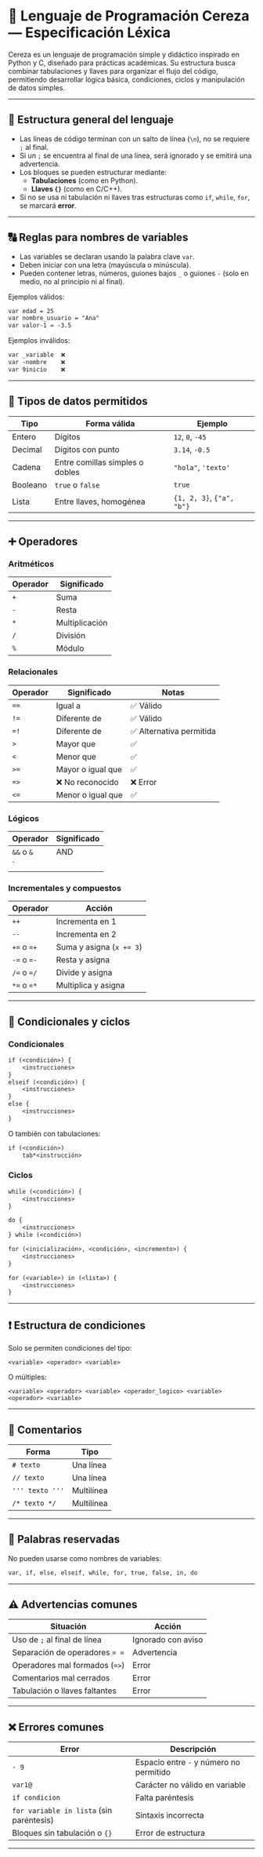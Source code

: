 
# 🍒 Lenguaje de Programación Cereza — Especificación Léxica

Cereza es un lenguaje de programación simple y didáctico inspirado en Python y C, diseñado para prácticas académicas. Su estructura busca combinar tabulaciones y llaves para organizar el flujo del código, permitiendo desarrollar lógica básica, condiciones, ciclos y manipulación de datos simples.

---

## 📌 Estructura general del lenguaje

- Las líneas de código terminan con un salto de línea (`\n`), no se requiere `;` al final.
- Si un `;` se encuentra al final de una línea, será ignorado y se emitirá una advertencia.
- Los bloques se pueden estructurar mediante:
  - **Tabulaciones** (como en Python).
  - **Llaves `{}`** (como en C/C++).
- Si no se usa ni tabulación ni llaves tras estructuras como `if`, `while`, `for`, se marcará **error**.

---

## 🔠 Reglas para nombres de variables

- Las variables se declaran usando la palabra clave `var`.
- Deben iniciar con una letra (mayúscula o minúscula).
- Pueden contener letras, números, guiones bajos `_` o guiones `-` (solo en medio, no al principio ni al final).

Ejemplos válidos:
```txt
var edad = 25
var nombre_usuario = "Ana"
var valor-1 = -3.5
```

Ejemplos inválidos:
```txt
var _variable  ❌
var -nombre    ❌
var 9inicio    ❌
```

---

## 🔢 Tipos de datos permitidos

| Tipo        | Forma válida | Ejemplo                  |
|-------------|--------------|---------------------------|
| Entero      | Dígitos       | `12`, `0`, `-45`         |
| Decimal     | Dígitos con punto | `3.14`, `-0.5`        |
| Cadena      | Entre comillas simples o dobles | `"hola"`, `'texto'` |
| Booleano    | `true` o `false` | `true`               |
| Lista       | Entre llaves, homogénea | `{1, 2, 3}`, `{"a", "b"}` |

---

## ➕ Operadores

### Aritméticos

| Operador | Significado     |
|----------|------------------|
| `+`      | Suma             |
| `-`      | Resta            |
| `*`      | Multiplicación   |
| `/`      | División         |
| `%`      | Módulo           |

### Relacionales

| Operador | Significado        | Notas                     |
|----------|--------------------|---------------------------|
| `==`     | Igual a            | ✅ Válido                  |
| `!=`     | Diferente de       | ✅ Válido                  |
| `=!`     | Diferente de       | ✅ Alternativa permitida   |
| `>`      | Mayor que          | ✅                        |
| `<`      | Menor que          | ✅                        |
| `>=`     | Mayor o igual que  | ✅                        |
| `=>`     | ❌ No reconocido   | ❌ Error                  |
| `<=`     | Menor o igual que  | ✅                        |

### Lógicos

| Operador | Significado |
|----------|------------|
| `&&` o `&` | AND       |
| `||` o `|` | OR        |

### Incrementales y compuestos

| Operador | Acción                          |
|----------|----------------------------------|
| `++`     | Incrementa en 1                  |
| `--`     | Incrementa en 2                  |
| `+=` o `=+` | Suma y asigna (`x += 3`)      |
| `-=` o `=-` | Resta y asigna                |
| `/=` o `=/` | Divide y asigna               |
| `*=` o `=*` | Multiplica y asigna           |

---

## 🔁 Condicionales y ciclos

### Condicionales

```txt
if (<condición>) {
    <instrucciones>
}
elseif (<condición>) {
    <instrucciones>
}
else {
    <instrucciones>
}
```

O también con tabulaciones:

```txt
if (<condición>)
    tab*<instrucción>
```

### Ciclos

```txt
while (<condición>) {
    <instrucciones>
}

do {
    <instrucciones>
} while (<condición>)

for (<inicialización>, <condición>, <incremento>) {
    <instrucciones>
}

for (<variable>) in (<lista>) {
    <instrucciones>
}
```

---

## ❗ Estructura de condiciones

Solo se permiten condiciones del tipo:

```
<variable> <operador> <variable>
```

O múltiples:

```
<variable> <operador> <variable> <operador_logico> <variable> <operador> <variable>
```

---

## 💬 Comentarios

| Forma       | Tipo        |
|-------------|-------------|
| `# texto`   | Una línea   |
| `// texto`  | Una línea   |
| `''' texto '''` | Multilínea |
| `/* texto */`   | Multilínea |

---

## 🔐 Palabras reservadas

No pueden usarse como nombres de variables:

```txt
var, if, else, elseif, while, for, true, false, in, do
```

---

## ⚠️ Advertencias comunes

| Situación                          | Acción              |
|-----------------------------------|---------------------|
| Uso de `;` al final de línea      | Ignorado con aviso  |
| Separación de operadores `= =`    | Advertencia         |
| Operadores mal formados (`=>`)    | Error               |
| Comentarios mal cerrados          | Error               |
| Tabulación o llaves faltantes     | Error               |

---

## ❌ Errores comunes

| Error                             | Descripción                             |
|----------------------------------|-----------------------------------------|
| `- 9`                            | Espacio entre `-` y número no permitido |
| `var1@`                          | Carácter no válido en variable          |
| `if condicion`                   | Falta paréntesis                        |
| `for variable in lista` (sin paréntesis) | Sintaxis incorrecta          |
| Bloques sin tabulación o `{}`   | Error de estructura                     |

---
